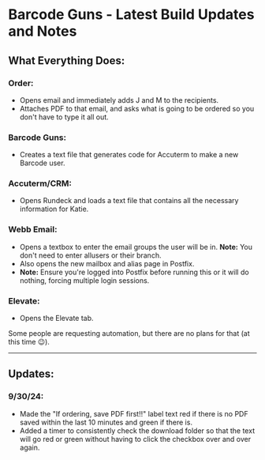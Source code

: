 # Barcode Guns - Latest Build Updates and Notes

## What Everything Does:

### Order:
- Opens email and immediately adds J and M to the recipients.
- Attaches PDF to that email, and asks what is going to be ordered so you don't have to type it all out.

### Barcode Guns:
- Creates a text file that generates code for Accuterm to make a new Barcode user.

### Accuterm/CRM:
- Opens Rundeck and loads a text file that contains all the necessary information for Katie.

### Webb Email:
- Opens a textbox to enter the email groups the user will be in. **Note:** You don't need to enter allusers or their branch.
- Also opens the new mailbox and alias page in Postfix. 
- **Note:** Ensure you're logged into Postfix before running this or it will do nothing, forcing multiple login sessions.

### Elevate:
- Opens the Elevate tab.

Some people are requesting automation, but there are no plans for that (at this time 😉).

---

## Updates:

### 9/30/24:
- Made the "If ordering, save PDF first!!" label text red if there is no PDF saved within the last 10 minutes and green if there is.
- Added a timer to consistently check the download folder so that the text will go red or green without having to click the checkbox over and over again.
